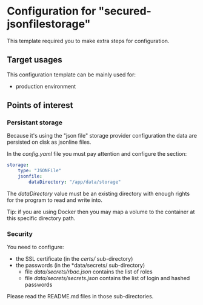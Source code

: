 # Configuration for "secured-jsonfilestorage"

This template required you to make extra steps for configuration.



## Target usages

This configuration template can be mainly used for:

- production environment



## Points of interest

### Persistant storage

Because it's using the "json file" storage provider configuration the data are persisted on disk as jsonline files.

In the *config.yaml* file you must pay attention and configure the section:

```yaml
storage:
    type: "JSONFile"
    jsonfile:
        dataDirectory: "/app/data/storage"
```

The *dataDirectory* value must be an existing directory with enough rights for the program to read and write into.

Tip: if you are using Docker then you may map a volume to the container at this specific directory path.


### Security

You need to configure:

- the SSL certificate (in the *certs/* sub-directory)
- the passwords (in the *data/secrets/ sub-directory)
  - file *data/secrets/rbac.json* contains the list of roles
  - file *data/secrets/secrets.json* contains the list of login and hashed passwords

Please read the README.md files in those sub-directories.
